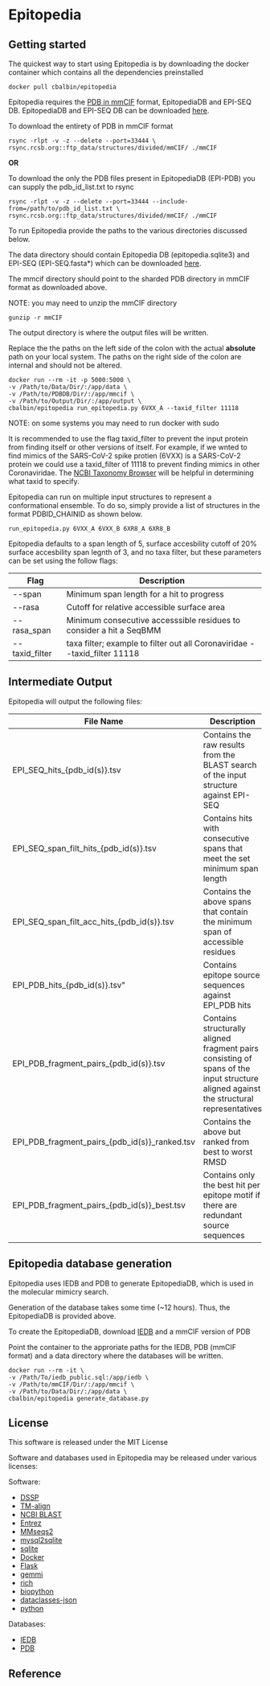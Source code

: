 # Epitopedia

## Getting started

The quickest way to start using Epitopedia is by downloading the docker container which contains all the dependencies preinstalled

```shell
docker pull cbalbin/epitopedia
```

Epitopedia requires the [PDB in mmCIF](https://www.wwpdb.org/ftp/pdb-ftp-sites) format, EpitopediaDB and EPI-SEQ DB. EpitopediaDB and EPI-SEQ DB can be downloaded [here](https://fiudit-my.sharepoint.com/:u:/g/personal/cbalbin_fiu_edu/EWW8XKxSx09CvWC2mhzp8_sBntrnXX9mju4SbA0_ygUFMA?e=zKcZvU).


To download the entirety of PDB in mmCIF format
```shell
rsync -rlpt -v -z --delete --port=33444 \
rsync.rcsb.org::ftp_data/structures/divided/mmCIF/ ./mmCIF
```

**OR**
<br>

To download the only the PDB files present in EpitopediaDB (EPI-PDB) you can supply the pdb_id_list.txt to rsync
```shell
rsync -rlpt -v -z --delete --port=33444 --include-from=/path/to/pdb_id_list.txt \
rsync.rcsb.org::ftp_data/structures/divided/mmCIF/ ./mmCIF
```

To run Epitopedia provide the paths to the various directories discussed below.

The data directory should contain Epitopedia DB (epitopedia.sqlite3) and EPI-SEQ (EPI-SEQ.fasta*) which can be downloaded [here](https://fiudit-my.sharepoint.com/:u:/g/personal/cbalbin_fiu_edu/EWW8XKxSx09CvWC2mhzp8_sBntrnXX9mju4SbA0_ygUFMA?e=zKcZvU).

The mmcif directory should point to the sharded PDB directory in mmCIF format as downloaded above.

NOTE: you may need to unzip the mmCIF directory
```shell
gunzip -r mmCIF
```

The output directory is where the output files will be written.

Replace the the paths on the left side of the colon with the actual **absolute** path on your local system. The paths on the right side of the colon are internal and should not be altered.

```shell
docker run --rm -it -p 5000:5000 \
-v /Path/to/Data/Dir/:/app/data \
-v /Path/to/PDBDB/Dir/:/app/mmcif \
-v /Path/to/Output/Dir/:/app/output \
cbalbin/epitopedia run_epitopedia.py 6VXX_A --taxid_filter 11118
```

NOTE: on some systems you may need to run docker with sudo

It is recommended to use the flag taxid_filter to prevent the input protein from finding itself or other versions of itself. For example, if we wnted to find mimics of the SARS-CoV-2 spike protien (6VXX) is a SARS-CoV-2 protein
we could use a taxid_filter of 11118 to prevent finding mimics in other Coronaviridae. The [NCBI Taxonomy Browser](https://www.ncbi.nlm.nih.gov/Taxonomy/Browser/wwwtax.cgi) will be helpful in determining what taxid to specify.




Epitopedia can run on multiple input structures to represent a conformational ensemble. To do so, simply provide a list of structures in the format PDBID_CHAINID as shown below.
```shell
run_epitopedia.py 6VXX_A 6VXX_B 6XR8_A 6XR8_B
```

Epitopedia defaults to a span length of 5, surface accesbility cutoff of 20% surface accesbility span legnth of 3, and no taxa filter, but these parameters can be set using the follow flags:

Flag | Description
------------ | -------------
--span | Minimum span length for a hit to progress
--rasa | Cutoff for relative accessible surface area
--rasa_span | Minimum consecutive accesssible residues to consider a hit a SeqBMM
--taxid_filter | taxa filter; example to filter out all Coronaviridae --taxid_filter 11118

## Intermediate Output

Epitopedia will output the following files:

File Name | Description
------------ | -------------
EPI_SEQ_hits_{pdb_id(s)}.tsv  | Contains the raw results from the BLAST search of the input structure against EPI-SEQ
EPI_SEQ_span_filt_hits_{pdb_id(s)}.tsv | Contains hits  with consecutive spans that meet the set minimum span length
EPI_SEQ_span_filt_acc_hits_{pdb_id(s)}.tsv | Contains the above spans that contain the minimum span of accessible residues
EPI_PDB_hits_{pdb_id(s)}.tsv" | Contains epitope source sequences against EPI_PDB hits
EPI_PDB_fragment_pairs_{pdb_id(s)}.tsv | Contains structurally aligned fragment pairs consisting of spans of the input structure aligned against the structural representatives
EPI_PDB_fragment_pairs_{pdb_id(s)}_ranked.tsv | Contains the above but ranked from best to worst RMSD
EPI_PDB_fragment_pairs_{pdb_id(s)}_best.tsv | Contains only the best hit per epitope motif if there are redundant source sequences



## Epitopedia database generation

Epitopedia uses IEDB and PDB to generate EpitopediaDB, which is used in the molecular mimicry search.

Generation of the database takes some time (~12 hours). Thus, the EpitopediaDB is provided above.

To create the EpitopediaDB, download [IEDB](https://www.iedb.org/downloader.php?file_name=doc/iedb_public.sql.gz) and a mmCIF version of PDB

Point the container to the approriate paths for the IEDB, PDB (mmCIF format) and a data directory where the databases will be written.


```shell
docker run --rm -it \
-v /Path/To/iedb_public.sql:/app/iedb \
-v /Path/to/mmCIF/Dir/:/app/mmcif \
-v /Path/to/Data/Dir/:/app/data \
cbalbin/epitopedia generate_database.py
```

## License

This software is released under the MIT License

Software and databases used in Epitopedia may be released under various licenses:

Software:

* [DSSP](https://github.com/cmbi/dssp/blob/master/COPYING)
* [TM-align](https://zhanggroup.org/TM-align/TMalign.f)
* [NCBI BLAST](https://www.ncbi.nlm.nih.gov/IEB/ToolBox/CPP_DOC/lxr/source/scripts/projects/blast/LICENSE)
* [Entrez](https://www.ncbi.nlm.nih.gov/IEB/ToolBox/CPP_DOC/lxr/source/scripts/projects/blast/LICENSE)
* [MMseqs2](https://github.com/soedinglab/MMseqs2/blob/master/LICENSE.md)
* [mysql2sqlite](https://github.com/dumblob/mysql2sqlite/blob/master/LICENSE)
* [sqlite](https://www.sqlite.org/copyright.html)
* [Docker](https://github.com/docker/cli/blob/master/LICENSE)
* [Flask](https://github.com/pallets/flask/blob/main/LICENSE.rst)
* [gemmi](https://github.com/project-gemmi/gemmi/blob/master/LICENSE.txt)
* [rich](https://github.com/willmcgugan/rich/blob/master/LICENSE)
* [biopython](https://github.com/biopython/biopython/blob/master/LICENSE.rst)
* [dataclasses-json](https://github.com/lidatong/dataclasses-json/blob/master/LICENSE)
* [python](https://github.com/python/cpython/blob/main/LICENSE)

Databases:
* [IEDB](http://www.iedb.org/terms_of_use_v3.php)
* [PDB](https://www.rcsb.org/pages/usage-policy)


## Reference